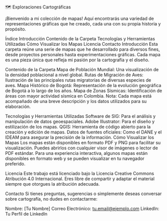 🗺️ Exploraciones Cartográficas

¡Bienvenido a mi colección de mapas! Aquí encontrarás una variedad de representaciones gráficas que he creado, cada una con su propia historia y propósito.

Índice
Introducción
Contenido de la Carpeta
Tecnologías y Herramientas Utilizadas
Cómo Visualizar los Mapas
Licencia
Contacto
Introducción
Esta carpeta reúne una serie de mapas que he desarrollado para diversos fines, desde proyectos personales hasta experimentaciones gráficas. Cada mapa es una pieza única que refleja mi pasión por la cartografía y el diseño.

Contenido de la Carpeta
Mapa de Población Mundial: Una visualización de la densidad poblacional a nivel global.
Rutas de Migración de Aves: Ilustración de las principales rutas migratorias de diversas especies de aves.
Mapa Histórico de Bogotá: Representación de la evolución geográfica de Bogotá a lo largo de los años.
Mapa de Zonas Sísmicas: Identificación de áreas con mayor actividad sísmica en Colombia.
Nota: Cada mapa está acompañado de una breve descripción y los datos utilizados para su elaboración.

Tecnologías y Herramientas Utilizadas
Software de SIG: Para el análisis y manipulación de datos geoespaciales.
Adobe Illustrator: Para el diseño y estilización de los mapas.
QGIS: Herramienta de código abierto para la creación y edición de mapas.
Datos de fuentes oficiales: Como el DANE y el IDEAM para asegurar la precisión de la información.
Cómo Visualizar los Mapas
Los mapas están disponibles en formato PDF y PNG para facilitar su visualización. Puedes abrirlos con cualquier visor de imágenes o lector de PDF estándar. Para una experiencia interactiva, algunos mapas están disponibles en formato web y se pueden visualizar en tu navegador preferido.

Licencia
Este trabajo está licenciado bajo la Licencia Creative Commons Atribución 4.0 Internacional. Eres libre de compartir y adaptar el material siempre que otorgues la atribución adecuada.

Contacto
Si tienes preguntas, sugerencias o simplemente deseas conversar sobre cartografía, no dudes en contactarme:

Nombre: [Tu Nombre]
Correo Electrónico: tu.email@ejemplo.com
LinkedIn: Tu Perfil de LinkedIn

